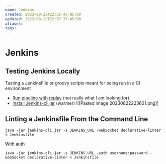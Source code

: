 ```yaml
---
name: Jenkins
created: 2023-08-22T22:32:43-05:00
updated: 2023-08-22T22:37:37-05:00
aliases: 
tags: 
---
```

# Jenkins

## Testing Jenkins Locally

Testing a JenkinsFile or groovy scripts meant for being run in a CI environment

- [Run pipeline with replay](https://stackoverflow.com/questions/36309063/how-can-i-test-a-change-made-to-jenkinsfile-locally) (not really what I am looking for)
- [Install Jenkins-cli.jar](https://linuxhint.com/test-jenkinsfile-locally/) (warmer)
  ![[Pasted image 20230822223631.png]]

## Linting a Jenkinsfile From the Command Line

```shell
java -jar jenkins-cli.jar -s JENKINS_URL -webSocket declarative-linter < Jenkinsfile
```

With auth

```shell
java -jar jenkins-cli.jar -s JENKINS_URL -auth username:password -webSocket declarative-linter < Jenkinsfile
```

